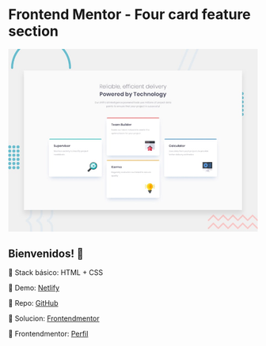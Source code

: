 # Frontend Mentor - Four card feature section

![Design preview for the Four card feature section coding challenge](./design/desktop-preview.jpg)

## Bienvenidos! 👋

🚀 Stack básico: HTML + CSS

🚀 Demo: [Netlify](https://four-card-v1.netlify.app/)

🚀 Repo: [GitHub](https://github.com/hugoorlando/four-card-feature-section)

🚀 Solucion: [Frontendmentor]()

🚀 Frontendmentor: [Perfil](https://www.frontendmentor.io/profile/hugoorlando)
